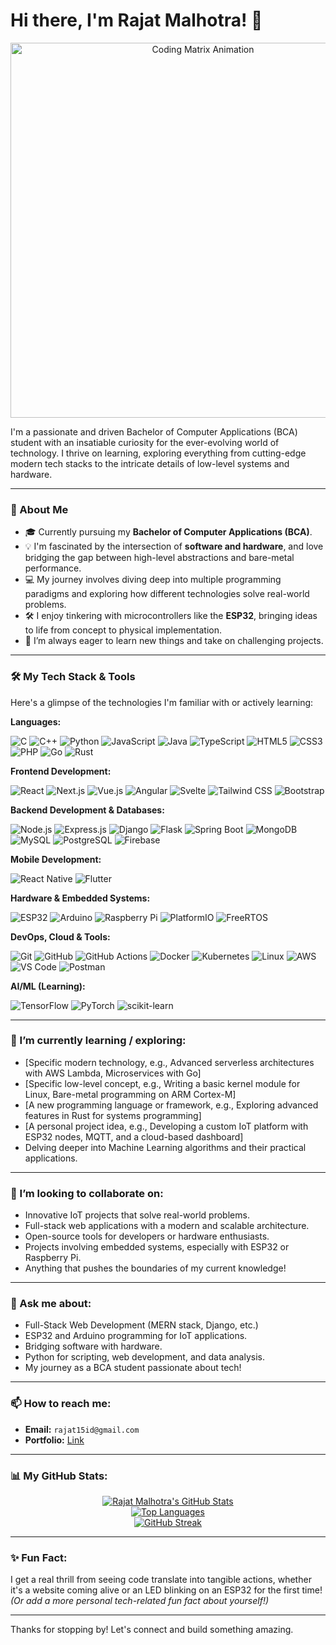 # Hi there, I'm Rajat Malhotra! 👋

<p align="center">
  <a href="https://github.com/Rajat-malhotra0">
    <img src="https://media.giphy.com/media/qgQUggAC3Pfv687qPC/giphy.gif" alt="Coding Matrix Animation" width="600"/>
  </a>
</p>

I'm a passionate and driven Bachelor of Computer Applications (BCA) student with an insatiable curiosity for the ever-evolving world of technology. I thrive on learning, exploring everything from cutting-edge modern tech stacks to the intricate details of low-level systems and hardware.

---

### 🚀 About Me

*   🎓 Currently pursuing my **Bachelor of Computer Applications (BCA)**.
*   💡 I'm fascinated by the intersection of **software and hardware**, and love bridging the gap between high-level abstractions and bare-metal performance.
*   💻 My journey involves diving deep into multiple programming paradigms and exploring how different technologies solve real-world problems.
*   🛠️ I enjoy tinkering with microcontrollers like the **ESP32**, bringing ideas to life from concept to physical implementation.
*   🌱 I’m always eager to learn new things and take on challenging projects.

---

### 🛠️ My Tech Stack & Tools

Here's a glimpse of the technologies I'm familiar with or actively learning:

**Languages:**
<p>
  <img alt="C" src="https://img.shields.io/badge/C-%23A8B9CC.svg?style=for-the-badge&logo=c&logoColor=white"/>
  <img alt="C++" src="https://img.shields.io/badge/C++-%2300599C.svg?style=for-the-badge&logo=c%2B%2B&logoColor=white"/>
  <img alt="Python" src="https://img.shields.io/badge/Python-%2314354C.svg?style=for-the-badge&logo=python&logoColor=white"/>
  <img alt="JavaScript" src="https://img.shields.io/badge/JavaScript-%23323330.svg?style=for-the-badge&logo=javascript&logoColor=%23F7DF1E"/>
  <img alt="Java" src="https://img.shields.io/badge/Java-%23ED8B00.svg?style=for-the-badge&logo=java&logoColor=white"/>
  <img alt="TypeScript" src="https://img.shields.io/badge/TypeScript-%23007ACC.svg?style=for-the-badge&logo=typescript&logoColor=white"/>
  <img alt="HTML5" src="https://img.shields.io/badge/HTML5-%23E34F26.svg?style=for-the-badge&logo=html5&logoColor=white"/>
  <img alt="CSS3" src="https://img.shields.io/badge/CSS%20-%231572B6.svg?style=for-the-badge&logo=css3&logoColor=white"/>
  <img alt="PHP" src="https://img.shields.io/badge/PHP-%23777BB4.svg?style=for-the-badge&logo=php&logoColor=white"/>
  <img alt="Go" src="https://img.shields.io/badge/Go-%2300ADD8.svg?style=for-the-badge&logo=go&logoColor=white"/>
  <img alt="Rust" src="https://img.shields.io/badge/Rust-%23000000.svg?style=for-the-badge&logo=rust&logoColor=white"/>
  <!-- <img alt="Assembly" src="https://img.shields.io/badge/Assembly-%234D4D4F.svg?style=for-the-badge&logo=assemblyscript&logoColor=white"/> -->
</p>

**Frontend Development:**
<p>
  <img alt="React" src="https://img.shields.io/badge/React-%2320232a.svg?style=for-the-badge&logo=react&logoColor=%2361DAFB"/>
  <img alt="Next.js" src="https://img.shields.io/badge/Next.js-%23000000.svg?style=for-the-badge&logo=next.js&logoColor=white"/>
  <img alt="Vue.js" src="https://img.shields.io/badge/Vue.js-%2335495E.svg?style=for-the-badge&logo=vue.js&logoColor=%234FC08D"/>
  <img alt="Angular" src="https://img.shields.io/badge/Angular-%23DD0031.svg?style=for-the-badge&logo=angular&logoColor=white"/>
  <img alt="Svelte" src="https://img.shields.io/badge/Svelte-%23FF3E00.svg?style=for-the-badge&logo=svelte&logoColor=white"/>
  <img alt="Tailwind CSS" src="https://img.shields.io/badge/Tailwind%20CSS-%2338B2AC.svg?style=for-the-badge&logo=tailwind-css&logoColor=white"/>
  <img alt="Bootstrap" src="https://img.shields.io/badge/Bootstrap-%23563D7C.svg?style=for-the-badge&logo=bootstrap&logoColor=white"/>
</p>

**Backend Development & Databases:**
<p>
  <img alt="Node.js" src="https://img.shields.io/badge/Node.js-%2343853D.svg?style=for-the-badge&logo=node.js&logoColor=white"/>
  <img alt="Express.js" src="https://img.shields.io/badge/Express.js-%23404d59.svg?style=for-the-badge&logo=express&logoColor=white"/>
  <img alt="Django" src="https://img.shields.io/badge/Django-%23092E20.svg?style=for-the-badge&logo=django&logoColor=white"/>
  <img alt="Flask" src="https://img.shields.io/badge/Flask-%23000.svg?style=for-the-badge&logo=flask&logoColor=white"/>
  <img alt="Spring Boot" src="https://img.shields.io/badge/Spring%20Boot-%236DB33F.svg?style=for-the-badge&logo=spring-boot&logoColor=white"/>
  <img alt="MongoDB" src="https://img.shields.io/badge/MongoDB-%234ea94b.svg?style=for-the-badge&logo=mongodb&logoColor=white"/>
  <img alt="MySQL" src="https://img.shields.io/badge/MySQL-%2300f.svg?style=for-the-badge&logo=mysql&logoColor=white"/>
  <img alt="PostgreSQL" src="https://img.shields.io/badge/PostgreSQL-%23316192.svg?style=for-the-badge&logo=postgresql&logoColor=white"/>
  <img alt="Firebase" src="https://img.shields.io/badge/Firebase-%23FFCA28.svg?style=for-the-badge&logo=firebase&logoColor=black"/>
</p>

**Mobile Development:**
<p>
  <img alt="React Native" src="https://img.shields.io/badge/React%20Native-%2320232a.svg?style=for-the-badge&logo=react&logoColor=%2361DAFB"/>
  <img alt="Flutter" src="https://img.shields.io/badge/Flutter-%2302569B.svg?style=for-the-badge&logo=flutter&logoColor=white"/>
  <!-- <img alt="Kotlin" src="https://img.shields.io/badge/Kotlin-%237F52FF.svg?style=for-the-badge&logo=kotlin&logoColor=white"/> -->
  <!-- <img alt="Swift" src="https://img.shields.io/badge/Swift-%23F54A2A.svg?style=for-the-badge&logo=swift&logoColor=white"/> -->
</p>

**Hardware & Embedded Systems:**
<p>
  <img alt="ESP32" src="https://img.shields.io/badge/ESP32-%23E7352C.svg?style=for-the-badge&logo=espressif&logoColor=white"/>
  <img alt="Arduino" src="https://img.shields.io/badge/Arduino-%2300979D.svg?style=for-the-badge&logo=Arduino&logoColor=white"/>
  <img alt="Raspberry Pi" src="https://img.shields.io/badge/Raspberry%20Pi-%23A22846.svg?style=for-the-badge&logo=raspberry-pi&logoColor=white"/>
  <img alt="PlatformIO" src="https://img.shields.io/badge/PlatformIO-%23FF7F00.svg?style=for-the-badge&logo=platformio&logoColor=white"/>
  <img alt="FreeRTOS" src="https://img.shields.io/badge/FreeRTOS-%23A00000.svg?style=for-the-badge&logo=freertos&logoColor=white"/>
</p>

**DevOps, Cloud & Tools:**
<p>
  <img alt="Git" src="https://img.shields.io/badge/Git-%23F05033.svg?style=for-the-badge&logo=git&logoColor=white"/>
  <img alt="GitHub" src="https://img.shields.io/badge/GitHub-%23121011.svg?style=for-the-badge&logo=github&logoColor=white"/>
  <img alt="GitHub Actions" src="https://img.shields.io/badge/GitHub%20Actions-%232088FF.svg?style=for-the-badge&logo=github-actions&logoColor=white"/>
  <img alt="Docker" src="https://img.shields.io/badge/Docker-%230db7ed.svg?style=for-the-badge&logo=docker&logoColor=white"/>
  <img alt="Kubernetes" src="https://img.shields.io/badge/Kubernetes-%23326CE5.svg?style=for-the-badge&logo=kubernetes&logoColor=white"/>
  <img alt="Linux" src="https://img.shields.io/badge/Linux-%23FCC624.svg?style=for-the-badge&logo=linux&logoColor=black"/>
  <img alt="AWS" src="https://img.shields.io/badge/AWS-%23FF9900.svg?style=for-the-badge&logo=amazon-aws&logoColor=white"/>
  <!-- <img alt="Google Cloud" src="https://img.shields.io/badge/Google%20Cloud-%234285F4.svg?style=for-the-badge&logo=google-cloud&logoColor=white"/> -->
  <img alt="VS Code" src="https://img.shields.io/badge/VS%20Code-%23007ACC.svg?style=for-the-badge&logo=visual-studio-code&logoColor=white"/>
  <img alt="Postman" src="https://img.shields.io/badge/Postman-%23FF6C37.svg?style=for-the-badge&logo=postman&logoColor=white"/>
</p>

**AI/ML (Learning):**
<p>
  <img alt="TensorFlow" src="https://img.shields.io/badge/TensorFlow-%23FF6F00.svg?style=for-the-badge&logo=tensorflow&logoColor=white"/>
  <img alt="PyTorch" src="https://img.shields.io/badge/PyTorch-%23EE4C2C.svg?style=for-the-badge&logo=pytorch&logoColor=white"/>
  <img alt="scikit-learn" src="https://img.shields.io/badge/scikit--learn-%23F7931E.svg?style=for-the-badge&logo=scikit-learn&logoColor=white"/>
</p>

---

### 🌱 I’m currently learning / exploring:

*   [Specific modern technology, e.g., Advanced serverless architectures with AWS Lambda, Microservices with Go]
*   [Specific low-level concept, e.g., Writing a basic kernel module for Linux, Bare-metal programming on ARM Cortex-M]
*   [A new programming language or framework, e.g., Exploring advanced features in Rust for systems programming]
*   [A personal project idea, e.g., Developing a custom IoT platform with ESP32 nodes, MQTT, and a cloud-based dashboard]
*   Delving deeper into Machine Learning algorithms and their practical applications.

---

### 👯 I’m looking to collaborate on:

*   Innovative IoT projects that solve real-world problems.
*   Full-stack web applications with a modern and scalable architecture.
*   Open-source tools for developers or hardware enthusiasts.
*   Projects involving embedded systems, especially with ESP32 or Raspberry Pi.
*   Anything that pushes the boundaries of my current knowledge!

---

### 💬 Ask me about:

*   Full-Stack Web Development (MERN stack, Django, etc.)
*   ESP32 and Arduino programming for IoT applications.
*   Bridging software with hardware.
*   Python for scripting, web development, and data analysis.
*   My journey as a BCA student passionate about tech!

---

### 📫 How to reach me:

*   **Email:** `rajat15id@gmail.com`
*   **Portfolio:** <a href = "https://rajat-malhotra0.github.io/portfolio/"> Link </a> 

---

### 📊 My GitHub Stats:

<p align="center">
  <a href="https://github.com/Rajat-malhotra0">
    <img src="https://github-readme-stats.vercel.app/api?username=Rajat-malhotra0&show_icons=true&theme=radical&hide_border=true&count_private=true" alt="Rajat Malhotra's GitHub Stats" />
  </a>
  <br/>
  <a href="https://github.com/Rajat-malhotra0">
    <img src="https://github-readme-stats.vercel.app/api/top-langs/?username=Rajat-malhotra0&layout=compact&theme=radical&hide_border=true&langs_count=10" alt="Top Languages" />
  </a>
  <br/>
  <!-- Optional: Streak Stats -->
  <a href="https://github.com/Rajat-malhotra0">
    <img src="https://github-readme-streak-stats.herokuapp.com/?user=Rajat-malhotra0&theme=radical&hide_border=true" alt="GitHub Streak" />
  </a>
</p>

---

### ✨ Fun Fact:

I get a real thrill from seeing code translate into tangible actions, whether it's a website coming alive or an LED blinking on an ESP32 for the first time!
*(Or add a more personal tech-related fun fact about yourself!)*

---

Thanks for stopping by! Let's connect and build something amazing.
